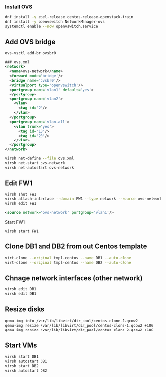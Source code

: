 ### Install OVS
```bash
dnf install -y epel-release centos-release-openstack-train
dnf install -y openvswitch NetworkManager-ovs
systemctl enable --now openvswitch.service
```

## Add OVS bridge

```bash
ovs-vsctl add-br ovsbr0
```

```xml
### ovs.xml
<network>
  <name>ovs-network</name>
  <forward mode='bridge'/>
  <bridge name='ovsbr0'/>
  <virtualport type='openvswitch'/>
  <portgroup name='vlan1' default='yes'>
  </portgroup>
  <portgroup name='vlan2'>
    <vlan>
      <tag id='2'/>
    </vlan>
  </portgroup>
  <portgroup name='vlan-all'>
    <vlan trunk='yes'>
      <tag id='10'/>
      <tag id='20'/>
    </vlan>
  </portgroup>
</network>
```

```bash
virsh net-define --file ovs.xml
virsh net-start ovs-network
virsh net-autostart ovs-network
```

## Edit FW1

```bash
virsh shut FW1
virsh attach-interface --domain FW1 --type network --source ovs-network --model virtio --config
virsh edit FW1
```

```xml
<source network='ovs-network' portgroup='vlan1'/>
```

Start FW1

```bash
virsh start FW1
```

## Clone DB1 and DB2 from out Centos template

```bash
virt-clone --original tmpl-centos --name DB1 --auto-clone
virt-clone --original tmpl-centos --name DB2 --auto-clone
```

## Chnage network interfaces (other network)

```bash
virsh edit DB1
virsh edit DB1
```

## Resize disks

```bash
qemu-img info /var/lib/libvirt/dir_pool/centos-clone-1.qcow2
qemu-img resize /var/lib/libvirt/dir_pool/centos-clone-1.qcow2 +10G
qemu-img resize /var/lib/libvirt/dir_pool/centos-clone-2.qcow2 +10G
```

## Start VMs

```bash
virsh start DB1
virsh autostart DB1
virsh start DB2
virsh autostart DB2
```